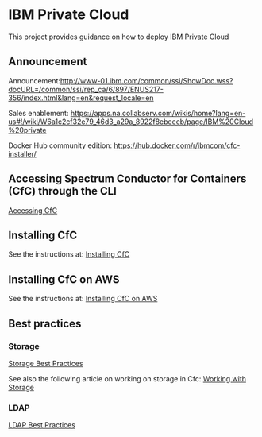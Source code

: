 # IBM Private Cloud
This project provides guidance on how to deploy IBM Private Cloud

## Announcement

Announcement:http://www-01.ibm.com/common/ssi/ShowDoc.wss?docURL=/common/ssi/rep_ca/6/897/ENUS217-356/index.html&lang=en&request_locale=en

Sales enablement: https://apps.na.collabserv.com/wikis/home?lang=en-us#!/wiki/W6a1c2cf32e79_46d3_a29a_8922f8ebeeeb/page/IBM%20Cloud%20private

Docker Hub community edition: https://hub.docker.com/r/ibmcom/cfc-installer/


## Accessing Spectrum Conductor for Containers (CfC) through the CLI

[Accessing CfC](Accessing%20CfC%20through%20the%20CLI.md)

## Installing CfC

See the instructions at: [Installing CfC](Install%20IBM%20Spectrum%20Conductor%20for%20Containers.md)

## Installing CfC on AWS

See the instructions at: [Installing CfC on AWS](Installing%20CfC%20in%20AWS.md)

## Best practices 

### Storage 

[Storage Best Practices](IBM%20Spectrum%20Conductor%20for%20Containers%20-%20Storage%20Best%20Practices.md)

See also the following article on working on storage in Cfc: [Working with Storage](https://www.ibm.com/developerworks/community/blogs/fe25b4ef-ea6a-4d86-a629-6f87ccf4649e/entry/Working_with_storage?lang=en)

### LDAP

[LDAP Best Practices](ICP%20LDAP%20Best%20Practices.md)
